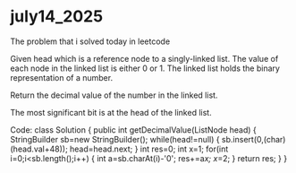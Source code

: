 # july14_2025
The problem that i solved today in leetcode

Given head which is a reference node to a singly-linked list. The value of each node in the linked list is either 0 or 1. The linked list holds the binary representation of a number.

Return the decimal value of the number in the linked list.

The most significant bit is at the head of the linked list.

Code:
class Solution {
    public int getDecimalValue(ListNode head) {
        StringBuilder sb=new StringBuilder();
        while(head!=null)
        {
            sb.insert(0,(char)(head.val+48));
            head=head.next;
        }
        int res=0;
        int x=1;
        for(int i=0;i<sb.length();i++)
        {
            int a=sb.charAt(i)-'0';
            res+=a*x;
            x*=2;
        }
        return res;
    }
}

